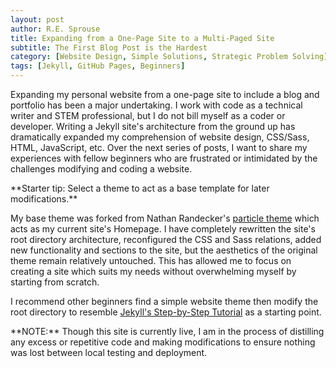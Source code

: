 ```yaml
---
layout: post
author: R.E. Sprouse
title: Expanding from a One-Page Site to a Multi-Paged Site
subtitle: The First Blog Post is the Hardest
category: [Website Design, Simple Solutions, Strategic Problem Solving]
tags: [Jekyll, GitHub Pages, Beginners]
---
```

<p>
Expanding my personal website from a one-page site to include a blog and portfolio has been a major undertaking. I work with code as a technical writer and STEM professional, but I do not bill myself as a coder or developer. Writing a Jekyll site's architecture from the ground up has dramatically expanded my comprehension of website design, CSS/Sass, HTML, JavaScript, etc. Over the next series of posts, I want to share my experiences with fellow beginners who are frustrated or intimidated by the challenges modifying and coding a website.
</p>
<p>
**Starter tip: Select a theme to act as a base template for later modifications.**
</p>

My base theme was forked from Nathan Randecker's [particle theme](https://github.com/nrandecker/particle) which acts as my current site's Homepage. I have completely rewritten the site's root directory architecture, reconfigured the CSS and Sass relations, added new functionality and sections to the site, but the aesthetics of the original theme remain relatively untouched. This has allowed me to focus on creating a site which suits my needs without overwhelming myself by starting from scratch.

I recommend other beginners find a simple website theme then modify the root directory to resemble [Jekyll's Step-by-Step Tutorial](https://jekyllrb.com/docs/step-by-step/01-setup/) as a starting point.

<p>
**NOTE:**
Though this site is currently live, I am in the process of distilling any excess or repetitive code and making modifications to ensure nothing was lost between local testing and deployment.
</p>
